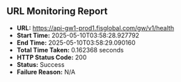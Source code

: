 ## URL Monitoring Report

- **URL:** https://api-gw1-prod1.fisglobal.com/gw/v1/health
- **Start Time:** 2025-05-10T03:58:28.927792
- **End Time:** 2025-05-10T03:58:29.090160
- **Total Time Taken:** 0.162368 seconds
- **HTTP Status Code:** 200
- **Status:** Success
- **Failure Reason:** N/A
